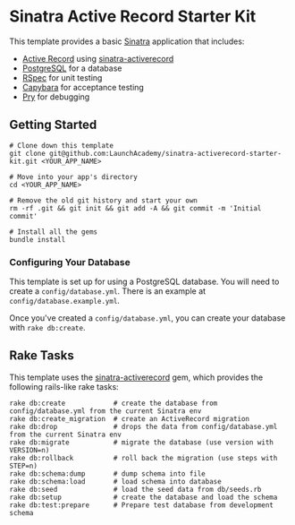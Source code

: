 # Sinatra Active Record Starter Kit

This template provides a basic [Sinatra](http://www.sinatrarb.com/) application
that includes:

- [Active Record](http://guides.rubyonrails.org/active_record_querying.html)
using [sinatra-activerecord](https://github.com/janko-m/sinatra-activerecord)
- [PostgreSQL](http://www.postgresql.org/) for a database
- [RSpec](https://github.com/rspec/rspec) for unit testing
- [Capybara](https://github.com/jnicklas/capybara) for acceptance testing
- [Pry](https://github.com/pry/pry) for debugging

## Getting Started

```no-highlight
# Clone down this template
git clone git@github.com:LaunchAcademy/sinatra-activerecord-starter-kit.git <YOUR_APP_NAME>

# Move into your app's directory
cd <YOUR_APP_NAME>

# Remove the old git history and start your own
rm -rf .git && git init && git add -A && git commit -m 'Initial commit'

# Install all the gems
bundle install
```

### Configuring Your Database

This template is set up for using a PostgreSQL database. You will need to create a
`config/database.yml`. There is an example at `config/database.example.yml`.

Once you've created a `config/database.yml`, you can create your database with
`rake db:create`.

## Rake Tasks

This template uses the [sinatra-activerecord](https://github.com/janko-m/sinatra-activerecord)
gem, which provides the following rails-like rake tasks:

```no-highlight
rake db:create            # create the database from config/database.yml from the current Sinatra env
rake db:create_migration  # create an ActiveRecord migration
rake db:drop              # drops the data from config/database.yml from the current Sinatra env
rake db:migrate           # migrate the database (use version with VERSION=n)
rake db:rollback          # roll back the migration (use steps with STEP=n)
rake db:schema:dump       # dump schema into file
rake db:schema:load       # load schema into database
rake db:seed              # load the seed data from db/seeds.rb
rake db:setup             # create the database and load the schema
rake db:test:prepare      # Prepare test database from development schema
```
